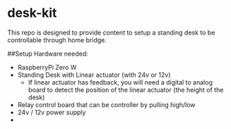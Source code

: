 # desk-kit

This repo is designed to provide content to setup a standing desk to be controllable through home bridge.




##Setup 
Hardware needed:
- RaspberryPi Zero W
- Standing Desk with Linear actuator (with 24v or 12v)
    - If linear actuator has feedback, you will need a digital to analog board to detect the position of the linear actuator (the height of the desk)
- Relay control board that can be controller by pulling high/low
- 24v / 12v power supply
- 